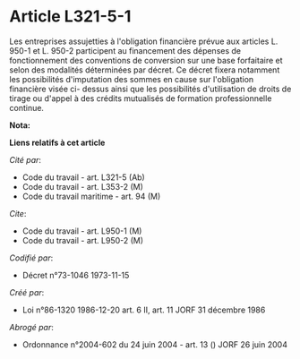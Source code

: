 # Article L321-5-1

Les entreprises assujetties à l'obligation financière prévue aux articles L. 950-1 et L. 950-2 participent au financement des
dépenses de fonctionnement des conventions de conversion sur une base forfaitaire et selon des modalités déterminées par
décret. Ce décret fixera notamment les possibilités d'imputation des sommes en cause sur l'obligation financière visée ci-
dessus ainsi que les possibilités d'utilisation de droits de tirage ou d'appel à des crédits mutualisés de formation
professionnelle continue.

**Nota:**



**Liens relatifs à cet article**

_Cité par_:

  - Code du travail - art. L321-5 (Ab)
  - Code du travail - art. L353-2 (M)
  - Code du travail maritime - art. 94 (M)

_Cite_:

  - Code du travail - art. L950-1 (M)
  - Code du travail - art. L950-2 (M)

_Codifié par_:

  - Décret n°73-1046 1973-11-15

_Créé par_:

  - Loi n°86-1320 1986-12-20 art. 6 II, art. 11 JORF 31 décembre 1986

_Abrogé par_:

  - Ordonnance n°2004-602 du 24 juin 2004 - art. 13 () JORF 26 juin 2004
